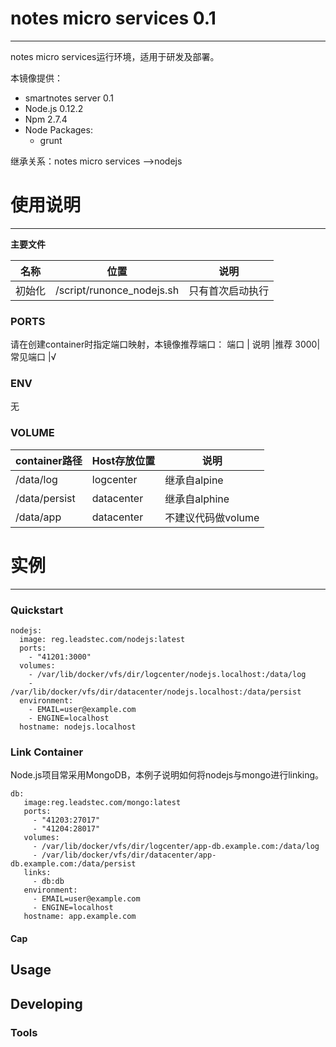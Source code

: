 # notes micro services 0.1

***

notes micro services运行环境，适用于研发及部署。

本镜像提供：

* smartnotes server 0.1
* Node.js 0.12.2
* Npm 2.7.4
* Node Packages:
    - grunt
    
继承关系：notes micro services -->nodejs

# 使用说明

***

**主要文件**

名称 |位置              |说明
--------|--------------------------|-----------------
初始化 | /script/runonce_nodejs.sh   | 只有首次启动执行

### PORTS

请在创建container时指定端口映射，本镜像推荐端口：
端口  | 说明     |推荐
3000| 常见端口  |√

### ENV

无

### VOLUME

container路径  | Host存放位置  | 说明
-------------|--------------|------------------
/data/log | logcenter   | 继承自alpine
/data/persist  |datacenter  | 继承自alphine
/data/app |datacenter  |不建议代码做volume

# 实例

***

### Quickstart

```
nodejs:
  image: reg.leadstec.com/nodejs:latest
  ports:
  	- "41201:3000"
  volumes:
  	- /var/lib/docker/vfs/dir/logcenter/nodejs.localhost:/data/log
  	- /var/lib/docker/vfs/dir/datacenter/nodejs.localhost:/data/persist
  environment:
  	- EMAIL=user@example.com
  	- ENGINE=localhost
  hostname: nodejs.localhost
```

### Link Container

Node.js项目常采用MongoDB，本例子说明如何将nodejs与mongo进行linking。

```
db:
   image:reg.leadstec.com/mongo:latest
   ports:
   	 - "41203:27017"
   	 - "41204:28017"
   volumes:
     - /var/lib/docker/vfs/dir/logcenter/app-db.example.com:/data/log
     - /var/lib/docker/vfs/dir/datacenter/app-db.example.com:/data/persist
   links:
     - db:db
   environment:
     - EMAIL=user@example.com
     - ENGINE=localhost
   hostname: app.example.com
```


#### Cap

## Usage

## Developing

### Tools


